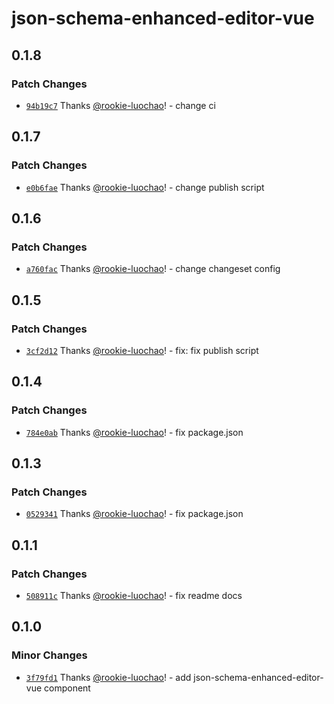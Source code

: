 # json-schema-enhanced-editor-vue

## 0.1.8

### Patch Changes

- [`94b19c7`](https://github.com/rookie-luochao/json-schema-editor/commit/94b19c77008ff32a1319aca65e1d7a1ee35c4463) Thanks [@rookie-luochao](https://github.com/rookie-luochao)! - change ci

## 0.1.7

### Patch Changes

- [`e0b6fae`](https://github.com/rookie-luochao/json-schema-editor/commit/e0b6faed22e6d71806c4179dccfa7a613421dc31) Thanks [@rookie-luochao](https://github.com/rookie-luochao)! - change publish script

## 0.1.6

### Patch Changes

- [`a760fac`](https://github.com/rookie-luochao/json-schema-editor/commit/a760fac537cda119a58805817231d58655db5f9d) Thanks [@rookie-luochao](https://github.com/rookie-luochao)! - change changeset config

## 0.1.5

### Patch Changes

- [`3cf2d12`](https://github.com/rookie-luochao/json-schema-editor/commit/3cf2d12afb85c34c5ee4f6eb3d89f33140c78292) Thanks [@rookie-luochao](https://github.com/rookie-luochao)! - fix: fix publish script

## 0.1.4

### Patch Changes

- [`784e0ab`](https://github.com/rookie-luochao/json-schema-editor/commit/784e0ab2a69ad6652cf5119b5fac77fc8e87663e) Thanks [@rookie-luochao](https://github.com/rookie-luochao)! - fix package.json

## 0.1.3

### Patch Changes

- [`0529341`](https://github.com/rookie-luochao/json-schema-editor/commit/0529341f5f93bbf972509718ad8f4eff1ed1baa9) Thanks [@rookie-luochao](https://github.com/rookie-luochao)! - fix package.json

## 0.1.1

### Patch Changes

- [`508911c`](https://github.com/rookie-luochao/json-schema-editor/commit/508911c7f22e676e98400d606a1cdaa5933a15da) Thanks [@rookie-luochao](https://github.com/rookie-luochao)! - fix readme docs

## 0.1.0

### Minor Changes

- [`3f79fd1`](https://github.com/rookie-luochao/json-schema-editor/commit/3f79fd16b57c48daeedbf5add5382a6abcb48afb) Thanks [@rookie-luochao](https://github.com/rookie-luochao)! - add json-schema-enhanced-editor-vue component

